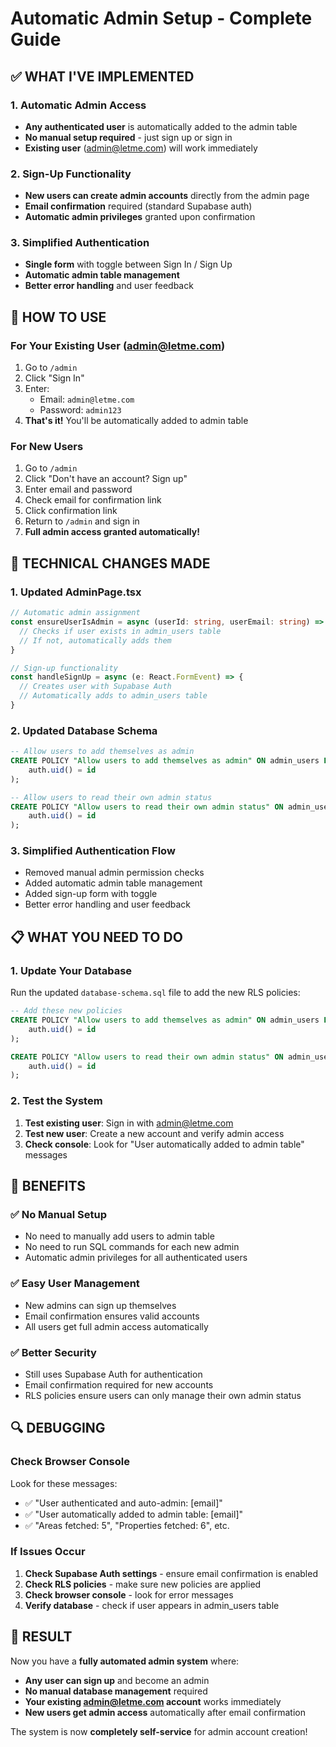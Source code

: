# Automatic Admin Setup - Complete Guide

## ✅ **WHAT I'VE IMPLEMENTED**

### **1. Automatic Admin Access**
- **Any authenticated user** is automatically added to the admin table
- **No manual setup required** - just sign up or sign in
- **Existing user** (admin@letme.com) will work immediately

### **2. Sign-Up Functionality**
- **New users can create admin accounts** directly from the admin page
- **Email confirmation** required (standard Supabase auth)
- **Automatic admin privileges** granted upon confirmation

### **3. Simplified Authentication**
- **Single form** with toggle between Sign In / Sign Up
- **Automatic admin table management**
- **Better error handling** and user feedback

## 🚀 **HOW TO USE**

### **For Your Existing User (admin@letme.com)**
1. Go to `/admin`
2. Click "Sign In"
3. Enter:
   - Email: `admin@letme.com`
   - Password: `admin123`
4. **That's it!** You'll be automatically added to admin table

### **For New Users**
1. Go to `/admin`
2. Click "Don't have an account? Sign up"
3. Enter email and password
4. Check email for confirmation link
5. Click confirmation link
6. Return to `/admin` and sign in
7. **Full admin access granted automatically!**

## 🔧 **TECHNICAL CHANGES MADE**

### **1. Updated AdminPage.tsx**
```typescript
// Automatic admin assignment
const ensureUserIsAdmin = async (userId: string, userEmail: string) => {
  // Checks if user exists in admin_users table
  // If not, automatically adds them
}

// Sign-up functionality
const handleSignUp = async (e: React.FormEvent) => {
  // Creates user with Supabase Auth
  // Automatically adds to admin_users table
}
```

### **2. Updated Database Schema**
```sql
-- Allow users to add themselves as admin
CREATE POLICY "Allow users to add themselves as admin" ON admin_users FOR INSERT WITH CHECK (
    auth.uid() = id
);

-- Allow users to read their own admin status
CREATE POLICY "Allow users to read their own admin status" ON admin_users FOR SELECT USING (
    auth.uid() = id
);
```

### **3. Simplified Authentication Flow**
- Removed manual admin permission checks
- Added automatic admin table management
- Added sign-up form with toggle
- Better error handling and user feedback

## 📋 **WHAT YOU NEED TO DO**

### **1. Update Your Database**
Run the updated `database-schema.sql` file to add the new RLS policies:
```sql
-- Add these new policies
CREATE POLICY "Allow users to add themselves as admin" ON admin_users FOR INSERT WITH CHECK (
    auth.uid() = id
);

CREATE POLICY "Allow users to read their own admin status" ON admin_users FOR SELECT USING (
    auth.uid() = id
);
```

### **2. Test the System**
1. **Test existing user**: Sign in with admin@letme.com
2. **Test new user**: Create a new account and verify admin access
3. **Check console**: Look for "User automatically added to admin table" messages

## 🎯 **BENEFITS**

### **✅ No Manual Setup**
- No need to manually add users to admin table
- No need to run SQL commands for each new admin
- Automatic admin privileges for all authenticated users

### **✅ Easy User Management**
- New admins can sign up themselves
- Email confirmation ensures valid accounts
- All users get full admin access automatically

### **✅ Better Security**
- Still uses Supabase Auth for authentication
- Email confirmation required for new accounts
- RLS policies ensure users can only manage their own admin status

## 🔍 **DEBUGGING**

### **Check Browser Console**
Look for these messages:
- ✅ "User authenticated and auto-admin: [email]"
- ✅ "User automatically added to admin table: [email]"
- ✅ "Areas fetched: 5", "Properties fetched: 6", etc.

### **If Issues Occur**
1. **Check Supabase Auth settings** - ensure email confirmation is enabled
2. **Check RLS policies** - make sure new policies are applied
3. **Check browser console** - look for error messages
4. **Verify database** - check if user appears in admin_users table

## 🎉 **RESULT**

Now you have a **fully automated admin system** where:
- **Any user can sign up** and become an admin
- **No manual database management** required
- **Your existing admin@letme.com account** works immediately
- **New users get admin access** automatically after email confirmation

The system is now **completely self-service** for admin account creation!

